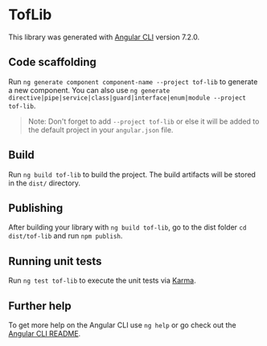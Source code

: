# TofLib

This library was generated with [Angular CLI](https://github.com/angular/angular-cli) version 7.2.0.

## Code scaffolding

Run `ng generate component component-name --project tof-lib` to generate a new component. You can also use `ng generate directive|pipe|service|class|guard|interface|enum|module --project tof-lib`.

> Note: Don't forget to add `--project tof-lib` or else it will be added to the default project in your `angular.json` file.

## Build

Run `ng build tof-lib` to build the project. The build artifacts will be stored in the `dist/` directory.

## Publishing

After building your library with `ng build tof-lib`, go to the dist folder `cd dist/tof-lib` and run `npm publish`.

## Running unit tests

Run `ng test tof-lib` to execute the unit tests via [Karma](https://karma-runner.github.io).

## Further help

To get more help on the Angular CLI use `ng help` or go check out the [Angular CLI README](https://github.com/angular/angular-cli/blob/master/README.md).
